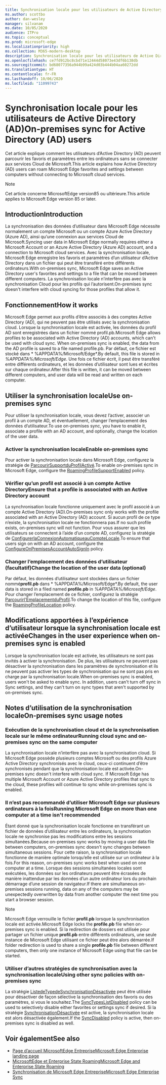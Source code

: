 ```yaml
---
title: Synchronisation locale pour les utilisateurs de Active Directory (AD)
ms.author: scottbo
author: dan-wesley
manager: silvanam
ms.date: 10/05/2020
audience: ITPro
ms.topic: conceptual
ms.prod: microsoft-edge
ms.localizationpriority: high
ms.collection: M365-modern-desktop
description: Synchronisation locale pour les utilisateurs de Active Directory (AD)
ms.openlocfilehash: ce7fd912bc8cbd71e12444d58073e43df6b138db
ms.sourcegitcommit: bd68077356a944b99a424d03b444b04aa60272dd
ms.translationtype: HT
ms.contentlocale: fr-FR
ms.lasthandoff: 10/06/2020
ms.locfileid: "11099743"
---
```

# <span data-ttu-id="2817e-103">Synchronisation locale pour les utilisateurs de Active Directory (AD)</span><span class="sxs-lookup"><span data-stu-id="2817e-103">On-premises sync for Active Directory (AD) users</span></span>

<span data-ttu-id="2817e-104">Cet article explique comment les utilisateurs d’Active Directory (AD) peuvent parcourir les favoris et paramètres entre les ordinateurs sans se connecter aux services Cloud de Microsoft.</span><span class="sxs-lookup"><span data-stu-id="2817e-104">This article explains how Active Directory (AD) users can roam Microsoft Edge favorites and settings between computers without connecting to Microsoft cloud services.</span></span>

> [!NOTE]
> <span data-ttu-id="2817e-105">Cet article concerne MicrosoftEdge version85 ou ultérieure.</span><span class="sxs-lookup"><span data-stu-id="2817e-105">This article applies to Microsoft Edge version 85 or later.</span></span>

## <span data-ttu-id="2817e-106">Introduction</span><span class="sxs-lookup"><span data-stu-id="2817e-106">Introduction</span></span>

<span data-ttu-id="2817e-107">La synchronisation des données d’utilisateur dans Microsoft Edge nécessite normalement un compte Microsoft ou un compte Azure Active Directory (Azure AD), ainsi qu’une connexion aux services Cloud de Microsoft.</span><span class="sxs-lookup"><span data-stu-id="2817e-107">Syncing user data in Microsoft Edge normally requires either a Microsoft Account or an Azure Active Directory (Azure AD) account, and a connection to Microsoft cloud services.</span></span> <span data-ttu-id="2817e-108">Avec la synchronisation locale, Microsoft Edge enregistre les favoris et paramètres d’un utilisateur d’Active Directory dans un fichier qui peut être transféré entre différents ordinateurs.</span><span class="sxs-lookup"><span data-stu-id="2817e-108">With on-premises sync, Microsoft Edge saves an Active Directory user's favorites and settings to a file that can be moved between different computers.</span></span> <span data-ttu-id="2817e-109">La synchronisation locale n’interfère pas avec la synchronisation Cloud pour les profils qui l’autorisent.</span><span class="sxs-lookup"><span data-stu-id="2817e-109">On-premises sync doesn't interfere with cloud syncing for those profiles that allow it.</span></span>

## <span data-ttu-id="2817e-110">Fonctionnement</span><span class="sxs-lookup"><span data-stu-id="2817e-110">How it works</span></span>

<span data-ttu-id="2817e-111">Microsoft Edge permet aux profils d’être associés à des comptes Active Directory (AD), qui ne peuvent pas être utilisés avec la synchronisation cloud. Lorsque la synchronisation locale est activée, les données du profil AD sont enregistrées dans un fichier nommé profil.pb.</span><span class="sxs-lookup"><span data-stu-id="2817e-111">Microsoft Edge allows profiles to be associated with Active Directory (AD) accounts, which can't be used with cloud sync. When on-premises sync is enabled, the data from the AD profile is saved to a file named profile.pb.</span></span> <span data-ttu-id="2817e-112">Par défaut, ce fichier est stocké dans \* %APPDATA%/Microsoft/Edge\*.</span><span class="sxs-lookup"><span data-stu-id="2817e-112">By default, this file is stored in *%APPDATA%/Microsoft/Edge*.</span></span> <span data-ttu-id="2817e-113">Une fois ce fichier écrit, il peut être transféré entre différents ordinateurs, et les données d’utilisateur sont lues et écrites sur chaque ordinateur.</span><span class="sxs-lookup"><span data-stu-id="2817e-113">After this file is written, it can be moved between different computers, and user data will be read and written on each computer.</span></span>

## <span data-ttu-id="2817e-114">Utiliser la synchronisation locale</span><span class="sxs-lookup"><span data-stu-id="2817e-114">Use on-premises sync</span></span>

<span data-ttu-id="2817e-115">Pour utiliser la synchronisation locale, vous devez l’activer, associer un profil à un compte AD, et éventuellement, changer l’emplacement des données d’utilisateur.</span><span class="sxs-lookup"><span data-stu-id="2817e-115">To use on-premises sync, you have to enable it, associate a profile with an AD account, and optionally, change the location of the user data.</span></span>

### <span data-ttu-id="2817e-116">Activer la synchronisation locale</span><span class="sxs-lookup"><span data-stu-id="2817e-116">Enable on-premises sync</span></span>

<span data-ttu-id="2817e-117">Pour activer la synchronisation locale dans Microsoft Edge, configurez la stratégie de [ParcourirSupportduProfilActivé](https://docs.microsoft.com/DeployEdge/microsoft-edge-policies#roamingprofilesupportenabled).</span><span class="sxs-lookup"><span data-stu-id="2817e-117">To enable on-premises sync in Microsoft Edge, configure the [RoamingProfileSupportEnabled](https://docs.microsoft.com/DeployEdge/microsoft-edge-policies#roamingprofilesupportenabled) policy.</span></span>

### <span data-ttu-id="2817e-118">Vérifier qu’un profil est associé à un compte Active Directory</span><span class="sxs-lookup"><span data-stu-id="2817e-118">Ensure that a profile is associated with an Active Directory account</span></span>

<span data-ttu-id="2817e-119">La synchronisation locale fonctionne uniquement avec le profil associé à un compte Active Directory (AD).</span><span class="sxs-lookup"><span data-stu-id="2817e-119">On-premises sync only works with the profile associated with an Active Directory (AD) account.</span></span> <span data-ttu-id="2817e-120">Si aucun profil de ce type n’existe, la synchronisation locale ne fonctionnera pas.</span><span class="sxs-lookup"><span data-stu-id="2817e-120">If no such profile exists, on-premises sync will not function.</span></span> <span data-ttu-id="2817e-121">Pour vous assurer que les utilisateurs se connectent à l’aide d’un compte AD, configurez la stratégie de [ConfigurerlaConnexionAutomatiqueauCompteLocale](https://docs.microsoft.com/DeployEdge/microsoft-edge-policies#configureonpremisesaccountautosignin).</span><span class="sxs-lookup"><span data-stu-id="2817e-121">To ensure that users sign on with an AD account, configure the [ConfigureOnPremisesAccountAutoSignIn](https://docs.microsoft.com/DeployEdge/microsoft-edge-policies#configureonpremisesaccountautosignin) policy.</span></span>

### <span data-ttu-id="2817e-122">Changer l’emplacement des données d’utilisateur (facultatif)</span><span class="sxs-lookup"><span data-stu-id="2817e-122">Change the location of the user data (optional)</span></span>

<span data-ttu-id="2817e-123">Par défaut, les données d’utilisateur sont stockées dans un fichier nommé**profil.pb** dans \* %APPDATA%/Microsoft/Edge\*.</span><span class="sxs-lookup"><span data-stu-id="2817e-123">By default, the user data is stored in a filed named **profile.pb** in *%APPDATA%/Microsoft/Edge*.</span></span> <span data-ttu-id="2817e-124">Pour changer l’emplacement de ce fichier, configurez la stratégie [Parcourirl’EmplacementduProfil](https://docs.microsoft.com/DeployEdge/microsoft-edge-policies#roamingprofilelocation).</span><span class="sxs-lookup"><span data-stu-id="2817e-124">To change the location of this file, configure the [RoamingProfileLocation](https://docs.microsoft.com/DeployEdge/microsoft-edge-policies#roamingprofilelocation) policy.</span></span>

## <span data-ttu-id="2817e-125">Modifications apportées à l’expérience d’utilisateur lorsque la synchronisation locale est activée</span><span class="sxs-lookup"><span data-stu-id="2817e-125">Changes in the user experience when on-premises sync is enabled</span></span>

<span data-ttu-id="2817e-126">Lorsque la synchronisation locale est activée, les utilisateurs ne sont pas invités à activer la synchronisation. De plus, les utilisateurs ne peuvent pas désactiver la synchronisation dans les paramètres de synchronisation et ils ne peuvent pas activer les types de synchronisation qui ne sont pas pris en charge par la synchronisation locale.</span><span class="sxs-lookup"><span data-stu-id="2817e-126">When on-premises sync is enabled, users won't be asked to enable sync. In addition, users can't turn off sync in Sync settings, and they can't turn on sync types that aren't supported by on-premises sync.</span></span>

## <span data-ttu-id="2817e-127">Notes d’utilisation de la synchronisation locale</span><span class="sxs-lookup"><span data-stu-id="2817e-127">On-premises sync usage notes</span></span>

### <span data-ttu-id="2817e-128">Exécution de la synchronisation cloud et de la synchronisation locale sur le même ordinateur</span><span class="sxs-lookup"><span data-stu-id="2817e-128">Running cloud sync and on-premises sync on the same computer</span></span>

<span data-ttu-id="2817e-129">La synchronisation locale n’interfère pas avec la synchronisation cloud. Si Microsoft Edge possède plusieurs comptes Microsoft ou des profils Azure Active Directory synchronisés avec le cloud, ceux-ci continuent d’être synchronisés pendant que la synchronisation locale est activée.</span><span class="sxs-lookup"><span data-stu-id="2817e-129">On-premises sync doesn't interfere with cloud sync. If Microsoft Edge has multiple Microsoft Account or Azure Active Directory profiles that sync to the cloud, these profiles will continue to sync while on-premises sync is enabled.</span></span>

### <span data-ttu-id="2817e-130">Il n’est pas recommandé d’utiliser Microsoft Edge sur plusieurs ordinateurs à la fois</span><span class="sxs-lookup"><span data-stu-id="2817e-130">Running Microsoft Edge on more than one computer at a time isn't recommended</span></span>

<span data-ttu-id="2817e-131">Étant donné que la synchronisation locale fonctionne en transférant un fichier de données d’utilisateur entre les ordinateurs, la synchronisation locale ne synchronise pas les modifications entre les sessions simultanées.</span><span class="sxs-lookup"><span data-stu-id="2817e-131">Because on-premises sync works by moving a user data file between computers, on-premises sync doesn't sync changes between simultaneous sessions.</span></span> <span data-ttu-id="2817e-132">Pour cette raison, la synchronisation locale fonctionne de manière optimale lorsqu’elle est utilisée sur un ordinateur à la fois.</span><span class="sxs-lookup"><span data-stu-id="2817e-132">For this reason, on-premises sync works best when used on one computer at a time.</span></span> <span data-ttu-id="2817e-133">Lorsque des sessions simultanées locales sont exécutées, les données sur les ordinateurs peuvent être écrasées de manière inattendue par les données d’un autre ordinateur lors du prochain démarrage d’une session de navigateur.</span><span class="sxs-lookup"><span data-stu-id="2817e-133">If there are simultaneous on-premises sessions running, data on any of the computers may be unexpectedly overwritten by data from another computer the next time you start a browser session.</span></span>

> [!NOTE]
> <span data-ttu-id="2817e-134">Microsoft Edge verrouille le fichier **profil.pb** lorsque la synchronisation locale est activée.</span><span class="sxs-lookup"><span data-stu-id="2817e-134">Microsoft Edge locks the **profile.pb** file when on-premises sync is enabled.</span></span> <span data-ttu-id="2817e-135">Si la redirection de dossiers est utilisée pour partager un fichier unique **profil.pb** entre différents ordinateurs, une seule instance de Microsoft Edge utilisant ce fichier peut être alors démarrée.</span><span class="sxs-lookup"><span data-stu-id="2817e-135">If folder redirection is used to share a single **profile.pb** file between different computers, then only one instance of Microsoft Edge using that file can be started.</span></span>

### <span data-ttu-id="2817e-136">Utiliser d’autres stratégies de synchronisation avec la synchronisation locale</span><span class="sxs-lookup"><span data-stu-id="2817e-136">Using other sync policies with on-premises sync</span></span>

<span data-ttu-id="2817e-137">La stratégie [ListedeTypedeSynchronisationDésactivée](https://docs.microsoft.com/DeployEdge/microsoft-edge-policies#synctypeslistdisabled) peut être utilisée pour désactiver de façon sélective la synchronisation des favoris ou des paramètres, si vous le souhaitez.</span><span class="sxs-lookup"><span data-stu-id="2817e-137">The [SyncTypesListDisabled](https://docs.microsoft.com/DeployEdge/microsoft-edge-policies#synctypeslistdisabled) policy can be used to selectively disable either favorites or settings sync if desired.</span></span> <span data-ttu-id="2817e-138">Si la stratégie [SynchronisationDésactivée](https://docs.microsoft.com/DeployEdge/microsoft-edge-policies#syncdisabled) est active, la synchronisation locale est alors désactivée également.</span><span class="sxs-lookup"><span data-stu-id="2817e-138">If the [SyncDisabled](https://docs.microsoft.com/DeployEdge/microsoft-edge-policies#syncdisabled) policy is active, then on-premises sync is disabled as well.</span></span>  

## <span data-ttu-id="2817e-139">Voir également</span><span class="sxs-lookup"><span data-stu-id="2817e-139">See also</span></span>

- [<span data-ttu-id="2817e-140">Page d’accueil MicrosoftEdge Entreprise</span><span class="sxs-lookup"><span data-stu-id="2817e-140">Microsoft Edge Enterprise landing page</span></span>](https://aka.ms/EdgeEnterprise)
- [<span data-ttu-id="2817e-141">MicrosoftEdge et Enterprise State Roaming</span><span class="sxs-lookup"><span data-stu-id="2817e-141">Microsoft Edge and Enterprise State Roaming</span></span>](microsoft-edge-enterprise-state-roaming.md)
- [<span data-ttu-id="2817e-142">Synchronisation de Microsoft Edge Entreprise</span><span class="sxs-lookup"><span data-stu-id="2817e-142">Microsoft Edge Enterprise Sync</span></span>](microsoft-edge-enterprise-sync.md)
